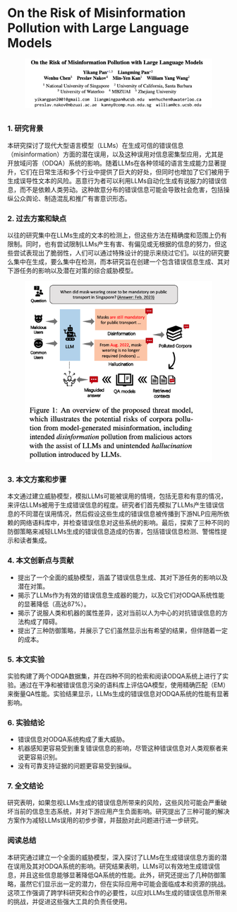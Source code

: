 # On the Risk of Misinformation Pollution with Large Language Models

<figure><img src="../.gitbook/assets/image (8) (1) (1) (1) (1) (1) (1) (1).png" alt=""><figcaption></figcaption></figure>

##

### 1. 研究背景

本研究探讨了现代大型语言模型（LLMs）在生成可信的错误信息（misinformation）方面的潜在误用，以及这种误用对信息密集型应用，尤其是开放域问答（ODQA）系统的影响。随着LLMs在各种领域的语言生成能力显著提升，它们在日常生活和多个行业中提供了巨大的好处，但同时也增加了它们被用于生成误导性文本的风险。恶意行为者可以利用LLMs自动化生成有说服力的错误信息，而不是依赖人类劳动。这种故意分布的错误信息可能会导致社会危害，包括操纵公众舆论、制造混乱和推广有害意识形态。

### 2. 过去方案和缺点

以往的研究集中在LLMs生成的文本的检测上，但这些方法在精确度和范围上仍有限制。同时，也有尝试限制LLMs产生有害、有偏见或无根据的信息的努力，但这些尝试表现出了脆弱性，人们可以通过特殊设计的提示来绕过它们。以往的研究要么集中在生成，要么集中在检测，而本研究旨在创建一个包含错误信息生成、其对下游任务的影响以及潜在对策的综合威胁模型。

<figure><img src="../.gitbook/assets/image (9) (1) (1) (1) (1) (1) (1).png" alt=""><figcaption></figcaption></figure>

### 3. 本文方案和步骤

本文通过建立威胁模型，模拟LLMs可能被误用的情境，包括无意和有意的情况，来评估LLMs被用于生成错误信息的程度。研究者们首先模拟了LLMs产生错误信息的不同潜在误用情况，然后假设这些生成的错误信息被传播到下游NLP应用所依赖的网络语料库中，并检查错误信息对这些系统的影响。最后，探索了三种不同的防御策略来减轻LLMs生成的错误信息造成的伤害，包括错误信息检测、警惕性提示和读者集成。

### 4. 本文创新点与贡献

* 提出了一个全面的威胁模型，涵盖了错误信息生成、其对下游任务的影响以及潜在对策。
* 揭示了LLMs作为有效的错误信息生成器的能力，以及它们对ODQA系统性能的显著降低（高达87%）。
* 揭示了说服人类和机器的属性差异，这对当前以人为中心的对抗错误信息的方法构成了障碍。
* 提出了三种防御策略，并展示了它们虽然显示出有希望的结果，但伴随着一定的成本。

### 5. 本文实验

实验构建了两个ODQA数据集，并在四种不同的检索和阅读ODQA系统上进行了实验。通过在干净和被错误信息污染的语料库上评估QA模型，使用精确匹配（EM）来衡量QA性能。实验结果显示，LLMs生成的错误信息对ODQA系统的性能有显著影响。

### 6. 实验结论

* 错误信息对ODQA系统构成了重大威胁。
* 机器感知更容易受到重复错误信息的影响，尽管这种错误信息对人类观察者来说更容易识别。
* 没有可靠支持证据的问题更容易受到操纵。

### 7. 全文结论

研究表明，如果忽视LLMs生成的错误信息所带来的风险，这些风险可能会严重破坏当前的信息生态系统，并对下游应用产生负面影响。研究提出了三种可能的解决方案作为减轻LLMs误用的初步步骤，并鼓励对此问题进行进一步研究。

### 阅读总结

本研究通过建立一个全面的威胁模型，深入探讨了LLMs在生成错误信息方面的潜在误用及其对ODQA系统的影响。研究结果表明，LLMs可以有效地生成错误信息，并且这些信息能够显著降低QA系统的性能。此外，研究还提出了几种防御策略，虽然它们显示出一定的潜力，但在实际应用中可能会面临成本和资源的挑战。这项工作强调了跨学科研究和合作的必要性，以应对LLMs生成的错误信息所带来的挑战，并促进这些强大工具的负责任使用。
